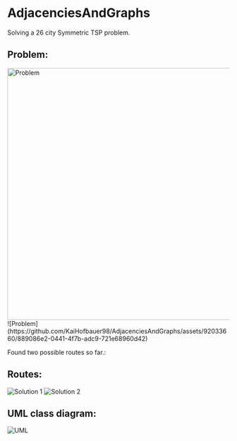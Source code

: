 # AdjacenciesAndGraphs

Solving a 26 city Symmetric TSP problem.


## Problem:


<img width="571" alt="Problem" src="https://github.com/KaiHofbauer98/AdjacenciesAndGraphs/assets/92033660/97d42993-8c7f-4ed9-b58b-305ed0728b7f">
![Problem](https://github.com/KaiHofbauer98/AdjacenciesAndGraphs/assets/92033660/889086e2-0441-4f7b-adc9-721e68960d42)


Found two possible routes so far.:


## Routes:


![Solution 1](https://github.com/KaiHofbauer98/AdjacenciesAndGraphs/assets/92033660/457ac3bf-1e8b-40a3-b793-4f678008c39f)
![Solution 2](https://github.com/KaiHofbauer98/AdjacenciesAndGraphs/assets/92033660/61dc7a52-a7b3-4d6e-803e-0bc2fbc5a13e)


## UML class diagram:


![UML](https://github.com/KaiHofbauer98/AdjacenciesAndGraphs/assets/92033660/1b4e2ee6-ebac-4568-a7c5-3c74dcd54b49)
